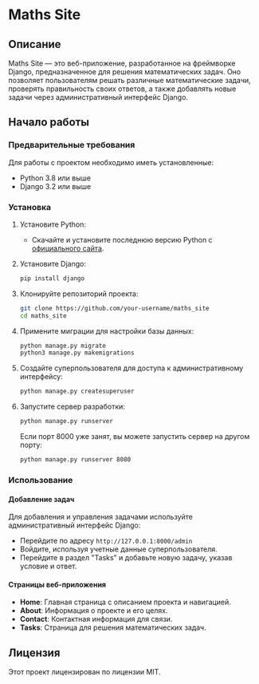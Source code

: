 # Maths Site

## Описание

Maths Site — это веб-приложение, разработанное на фреймворке Django, предназначенное для решения математических задач. Оно позволяет пользователям решать различные математические задачи, проверять правильность своих ответов, а также добавлять новые задачи через административный интерфейс Django.

## Начало работы

### Предварительные требования

Для работы с проектом необходимо иметь установленные:

- Python 3.8 или выше
- Django 3.2 или выше

### Установка

1. Установите Python:
   - Скачайте и установите последнюю версию Python с [официального сайта](https://www.python.org/downloads/).

2. Установите Django:
   ```bash
   pip install django
   ```

3. Клонируйте репозиторий проекта:
   ```bash
   git clone https://github.com/your-username/maths_site
   cd maths_site
   ```

4. Примените миграции для настройки базы данных:
   ```bash
   python manage.py migrate
   python3 manage.py makemigrations
   ```

5. Создайте суперпользователя для доступа к административному интерфейсу:
   ```bash
   python manage.py createsuperuser
   ```

6. Запустите сервер разработки:
   ```bash
   python manage.py runserver
   ```

   Если порт 8000 уже занят, вы можете запустить сервер на другом порту:
   ```bash
   python manage.py runserver 8080
   ```

### Использование

#### Добавление задач

Для добавления и управления задачами используйте административный интерфейс Django:
- Перейдите по адресу `http://127.0.0.1:8000/admin`
- Войдите, используя учетные данные суперпользователя.
- Перейдите в раздел "Tasks" и добавьте новую задачу, указав условие и ответ.

#### Страницы веб-приложения

- **Home**: Главная страница с описанием проекта и навигацией.
- **About**: Информация о проекте и его целях.
- **Contact**: Контактная информация для связи.
- **Tasks**: Страница для решения математических задач.

## Лицензия

Этот проект лицензирован по лицензии MIT.
